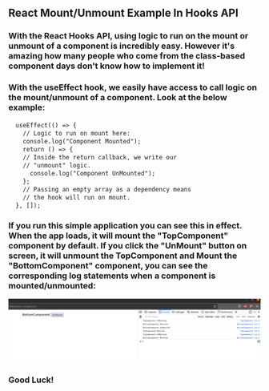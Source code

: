 ## React Mount/Unmount Example In Hooks API

### With the React Hooks API, using logic to run on the mount or unmount of a component is incredibly easy. However it's amazing how many people who come from the class-based component days don't know how to implement it!

### With the useEffect hook, we easily have access to call logic on the mount/unmount of a component. Look at the below example:

```
  useEffect(() => {
    // Logic to run on mount here:
    console.log("Component Mounted");
    return () => {
    // Inside the return callback, we write our
    // "unmount" logic.
      console.log("Component UnMounted");
    };
    // Passing an empty array as a dependency means
    // the hook will run on mount.
  }, []);
```

### If you run this simple application you can see this in effect. When the app loads, it will mount the "TopComponent" component by default. If you click the "UnMount" button on screen, it will unmount the TopComponent and Mount the "BottomComponent" component, you can see the corresponding log statements when a component is mounted/unmounted:

![Alt text](./mount_example.png?raw=true "Optional Title")

### Good Luck!
